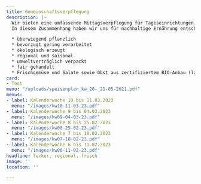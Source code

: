 ```yaml
---
title: Gemeinschaftsverpflegung
description: |-
  Wir bieten eine umfassende Mittagsverpflegung für Tageseinrichtungen, Kindergärten, Schulen und Firmen, sowie Seniorenverpflegung an. Hohe Qualitätsstandards sind Voraussetzung für eine optimale Lebensmittelauswahl sowie Speisenplanung und -herstellung. Dabei richten wir uns streng nach den Richtlinien des DGE (Deutschlands Initiative für gesunde Ernährung und mehr Bewegung), um eine gesunde und ausgewogene Ernährung gewährleisten zu können.
  In diesem Zusammenhang haben wir uns für nachhaltige Ernährung entschieden, die u.a. folgende Aspekte beinhaltet:

  * überwiegend pflanzlich
  * bevorzugt gering verarbeitet
  * ökologisch erzeugt
  * regional und saisonal
  * umweltverträglich verpackt
  * fair gehandelt
  * Frischgemüse und Salate sowie Obst aus zertifiziertem BIO-Anbau (laut aktuellem Speisenplan)
card:
- Test
menu: "/uploads/speisenplan_kw_20-_21-05-2021.pdf"
menus:
- label: Kalenderwoche 10 bis 11.03.2023
  menu: "/images/kw10-11-03-23.pdf"
- label: Kalenderwoche 9 bis 04.03.2023
  menu: "/images/kw09-04-03-23.pdf"
- label: Kalenderwoche 8 bis 25.02.2023
  menu: "/images/kw08-25-02-23.pdf"
- label: Kalenderwoche 7 bis 18.02.2023
  menu: "/images/kw07-18-02-23.pdf"
- label: Kalenderwoche 6 bis 11.02.2023
  menu: "/images/kw06-11-02-23.pdf"
headline: lecker, regional, frisch
image: ''
location: ''

---
```

